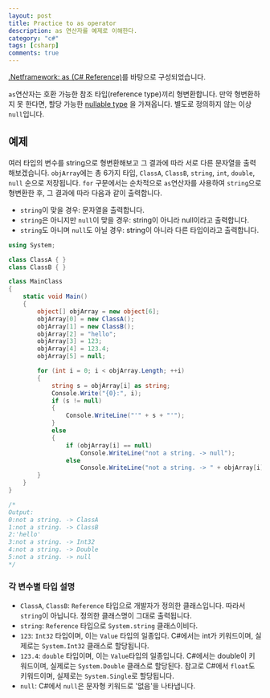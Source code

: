 ```yaml
---
layout: post
title: Practice to as operator
description: as 연산자를 예제로 이해한다.
category: "c#"
tags: [csharp]
comments: true
---
```


[.Netframework: as (C# Reference)](https://docs.microsoft.com/en-us/dotnet/articles/csharp/language-reference/keywords/as)를 바탕으로 구성되었습니다.

`as`연산자는 호환 가능한 참조 타입(reference type)끼리 형변환합니다.
만약 형변환하지 못 한다면, 할당 가능한
[nullable type](https://docs.microsoft.com/en-us/dotnet/articles/csharp/programming-guide/nullable-types/index)
을 가져옵니다. 별도로 정의하지 않는 이상 `null`입니다.

## 예제

여러 타입의 변수를 string으로 형변환해보고 그 결과에 따라 서로 다른 문자열을 출력해보겠습니다.
`objArray`에는 총 6가지 타입, `ClassA`, `ClassB`, `string`, `int`, `double`, `null` 순으로 저장됩니다.
`for` 구문에서는 순차적으로 `as`연산자를 사용하여 `string`으로 형변환한 후, 그 결과에 따라 다음과 같이 출력합니다.

- `string`이 맞을 경우: 문자열을 출력합니다.
- `string`은 아니지만 `null`이 맞을 경우: string이 아니라 null이라고 출력합니다.
- `string`도 아니며 `null`도 아닐 경우: string이 아니라 다른 타입이라고 출력합니다.

``` cs
using System;

class ClassA { }
class ClassB { }

class MainClass
{
    static void Main()
    {
        object[] objArray = new object[6];
        objArray[0] = new ClassA();
        objArray[1] = new ClassB();
        objArray[2] = "hello";
        objArray[3] = 123;
        objArray[4] = 123.4;
        objArray[5] = null;

        for (int i = 0; i < objArray.Length; ++i)
        {
            string s = objArray[i] as string;
            Console.Write("{0}:", i);
            if (s != null)
            {
                Console.WriteLine("'" + s + "'");
            }
            else
            {
                if (objArray[i] == null)
                    Console.WriteLine("not a string. -> null");
                else
                    Console.WriteLine("not a string. -> " + objArray[i].GetType().Name);            }
        }
    }
}

/*
Output:
0:not a string. -> ClassA
1:not a string. -> ClassB
2:'hello'
3:not a string. -> Int32
4:not a string. -> Double
5:not a string. -> null
*/
```

### 각 변수별 타입 설명

- `ClassA`, `ClassB`: `Reference` 타입으로 개발자가 정의한 클래스입니다. 따라서 `string`이 아닙니다. 정의한 클래스명이 그대로 출력됩니다.  
- `string`: `Reference` 타입으로 `System.string` 클래스이비다.  
- `123`: `Int32` 타입이며, 이는 `Value` 타입의 일종입다. C#에서는 int가 키워드이며, 실제로는 `System.Int32` 클래스로 할당됩니다.
- `123.4`: `double` 타입이며, 이는 `Value`타입의 일종입니다.  C#에서는 double이 키워드이며, 실제로는 `System.Double` 클래스로 할당된다. 참고로 C#에서 `float`도 키워드이며, 실제로는 `System.Single`로 할당됩니다.
- `null`: C#에서 `null`은 문자형 키워드로 '없음'을 나타냅니다.
